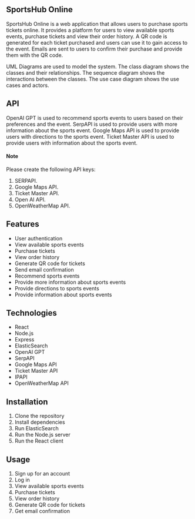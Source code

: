 ## SportsHub Online

SportsHub Online is a web application that allows users to purchase sports tickets online. It provides a platform for users to view available sports events, purchase tickets and view their order history. A QR code is generated for each ticket purchased and users can use it to gain access to the event. Emails are sent to users to confirm their purchase and provide them with the QR code.

UML Diagrams are used to model the system. The class diagram shows the classes and their relationships. The sequence diagram shows the interactions between the classes. The use case diagram shows the use cases and actors.

## API

OpenAI GPT is used to recommend sports events to users based on their preferences and the event. SerpAPI is used to provide users with more information about the sports event. Google Maps API is used to provide users with directions to the sports event. Ticket Master API is used to provide users with information about the sports event.

#### Note
Please create the following API keys:
1. SERPAPI.
2. Google Maps API.
3. Ticket Master API.
4. Open AI API.
5. OpenWeatherMap API.


## Features

- User authentication
- View available sports events
- Purchase tickets
- View order history
- Generate QR code for tickets
- Send email confirmation
- Recommend sports events
- Provide more information about sports events
- Provide directions to sports events
- Provide information about sports events

## Technologies

- React
- Node.js
- Express
- ElasticSearch
- OpenAI GPT
- SerpAPI
- Google Maps API
- Ticket Master API
- IPAPI
- OpenWeatherMap API

## Installation

1. Clone the repository
2. Install dependencies
3. Run ElasticSearch
4. Run the Node.js server
5. Run the React client

## Usage

1. Sign up for an account
2. Log in
3. View available sports events
4. Purchase tickets
5. View order history
6. Generate QR code for tickets
7. Get email confirmation
